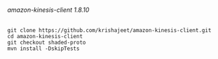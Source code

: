 ###### amazon-kinesis-client 1.8.10 
	git clone https://github.com/krishajeet/amazon-kinesis-client.git
	cd amazon-kinesis-client
	git checkout shaded-proto
	mvn install -DskipTests
